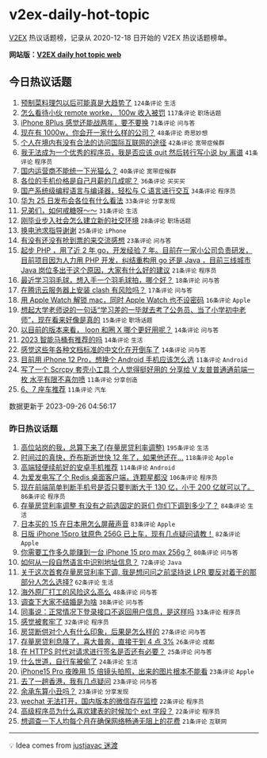 # v2ex-daily-hot-topic

[V2EX](https://www.v2ex.com/) 热议话题榜，记录从 2020-12-18 日开始的 V2EX 热议话题榜单。

**网站版：[V2EX daily hot topic web](https://boojack.github.io/v2ex-daily-hot-topic-web/)**

## 今日热议话题

<!-- TODAY BEGIN -->

1. [预制菜料理包以后可能真是大趋势了](https://www.v2ex.com/t/977158) `124条评论` `生活`
1. [怎么看待小伙 remote worke， 100w 收入被罚](https://www.v2ex.com/t/977147) `117条评论` `职场话题`
1. [iPhone 8Plus 感觉还能战两年，要不要换](https://www.v2ex.com/t/977133) `71条评论` `问与答`
1. [现在有 1000w，你会开一家什么样的公司？](https://www.v2ex.com/t/977170) `48条评论` `奇思妙想`
1. [个人在境内有没有合法的访问国际互联网的途径](https://www.v2ex.com/t/977199) `42条评论` `宽带症候群`
1. [我无法成为一个优秀的程序员，我是否应该 quit 然后转行写小说 by 离谱](https://www.v2ex.com/t/977166) `41条评论` `程序员`
1. [国内运营商不能统一下光猫么？](https://www.v2ex.com/t/977137) `40条评论` `宽带症候群`
1. [各位的手机价格是自己月薪的几成呢？](https://www.v2ex.com/t/977160) `36条评论` `买买买`
1. [国产系统级编程语言与编译器，轻松与 C 语言进行交互](https://www.v2ex.com/t/977144) `34条评论` `程序员`
1. [华为 25 日发布会各位有什么看法](https://www.v2ex.com/t/977162) `33条评论` `分享发现`
1. [兄弟们，如何戒糖呀～～](https://www.v2ex.com/t/977179) `31条评论` `生活`
1. [刚毕业步入社会怎么建立新的社交环境](https://www.v2ex.com/t/977140) `28条评论` `职场话题`
1. [换电池求指导谢谢](https://www.v2ex.com/t/977136) `25条评论` `iPhone`
1. [有没有还没有抢到票的来交流感想](https://www.v2ex.com/t/977153) `23条评论` `问与答`
1. [起步 PHP ，用了近 2 年 go，开发经验 7 年。目前在一家小公司负责研发，目前项目因为人力用 PHP 开发，纠结重构用 go 还是 Java ，目前三线城市 Java 岗位多出于这个原因，大家有什么好的建议](https://www.v2ex.com/t/977219) `21条评论` `程序员`
1. [最近学习羽毛球，想入手一个羽毛球拍，哪个好？](https://www.v2ex.com/t/977191) `18条评论` `问与答`
1. [在腾讯云服务器上安装 clash 有风险吗？](https://www.v2ex.com/t/977172) `17条评论` `问与答`
1. [用 Apple Watch 解锁 mac，同时 Apple Watch 也不设密码](https://www.v2ex.com/t/977134) `16条评论` `Apple`
1. [想起大学老师说的一句话“学习差的一毕就去考了公务员、当了小学初中老师”，现在看来好像是真的](https://www.v2ex.com/t/977209) `15条评论` `职场话题`
1. [以目前的版本来看， loon 和圈 X 哪个更好用呢？](https://www.v2ex.com/t/977180) `14条评论` `问与答`
1. [2023 智能马桶有推荐的吗](https://www.v2ex.com/t/977135) `14条评论` `生活`
1. [感觉这些年各种文档标准的中文化在开倒车了](https://www.v2ex.com/t/977131) `14条评论` `问与答`
1. [目前用 iPhone 12 Pro，想换个 Android 手机应该怎么选](https://www.v2ex.com/t/977183) `11条评论` `Android`
1. [写了一个 Scrcpy 套壳小工具 个人觉得挺好用的 分享给 V 友普普通通前端一枚 水平有限不喜勿喷](https://www.v2ex.com/t/977171) `11条评论` `分享创造`
1. [6、7 座车推荐](https://www.v2ex.com/t/977145) `11条评论` `汽车`

数据更新于 2023-09-26 04:56:17

<!-- TODAY END -->

### 昨日热议话题

<!-- YESTERDAY BEGIN -->

1. [高位站岗的我，总算下来了(存量房贷利率调整)](https://www.v2ex.com/t/976790) `195条评论` `生活`
1. [时间过的真快，乔布斯逝世快 12 年了，如果他还在…](https://www.v2ex.com/t/976938) `118条评论` `Apple`
1. [高端轻便续航好的安卓手机推荐](https://www.v2ex.com/t/976855) `114条评论` `Android`
1. [为爱发电写了个 Redis 桌面客户端，连颗星都没](https://www.v2ex.com/t/976991) `106条评论` `程序员`
1. [现在前端简单判断手机号是否只要判断大于 130 亿，小于 200 亿就可以了。](https://www.v2ex.com/t/976806) `86条评论` `程序员`
1. [存量房贷利率调整 有没有之前选固定的哥们 你们下调到多少了？](https://www.v2ex.com/t/976802) `84条评论` `生活`
1. [日本买的 15 在日本用怎么屏蔽声音](https://www.v2ex.com/t/976797) `83条评论` `Apple`
1. [日版 iPhone 15pro 钛原色 256G 已上车，现有几点疑问请教！](https://www.v2ex.com/t/976889) `82条评论` `Apple`
1. [你需要工作多久能赚到一台 iPhone 15 pro max 256g？](https://www.v2ex.com/t/976884) `80条评论` `问与答`
1. [如何从一段自然语言中识别地址信息？](https://www.v2ex.com/t/976864) `72条评论` `Java`
1. [关于这次首套存量房贷利率下调, 我是想问问之前坚持说 LPR 要反对着干的那部分人怎么选择?](https://www.v2ex.com/t/976863) `62条评论` `生活`
1. [海外原厂打工的风险这么高么](https://www.v2ex.com/t/976822) `48条评论` `问与答`
1. [调查下大家不结婚是为啥](https://www.v2ex.com/t/976891) `38条评论` `问与答`
1. [同事说：正常情况下登录接口不返回用户信息，是这样吗](https://www.v2ex.com/t/976923) `33条评论` `程序员`
1. [感觉被套牢了](https://www.v2ex.com/t/977054) `32条评论` `程序员`
1. [房贷断供对个人有什么印象，后果是怎么样的](https://www.v2ex.com/t/976901) `27条评论` `问与答`
1. [存量房贷利息降了，喜大普奔，直接干到 4 点 3%](https://www.v2ex.com/t/976807) `26条评论` `成都`
1. [在 HTTPS 时代对请求进行签名是否还有必要？](https://www.v2ex.com/t/977068) `25条评论` `问与答`
1. [什么世道，自行车被偷了](https://www.v2ex.com/t/977006) `24条评论` `生活`
1. [iPhone15 Pro 夜晚用 15 倍镜头拍照，出来的图片根本不能看](https://www.v2ex.com/t/977064) `23条评论` `Apple`
1. [去了一趟香港，我有几点疑问](https://www.v2ex.com/t/977030) `23条评论` `问与答`
1. [余承东算小丑吗？](https://www.v2ex.com/t/977018) `23条评论` `分享发现`
1. [wechat 无法打开，国内版本的微信存在监控](https://www.v2ex.com/t/977110) `22条评论` `程序员`
1. [高级程序员为什么喜欢建表的时候加个 ext 字段？](https://www.v2ex.com/t/976972) `22条评论` `程序员`
1. [想调查一下人均每个月在确保网络畅通无阻上的花费](https://www.v2ex.com/t/977103) `21条评论` `互联网`

<!-- YESTERDAY END -->

---

💡 Idea comes from [justjavac 迷渡](https://github.com/justjavac/)
